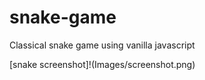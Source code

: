 # snake-game
Classical snake game using vanilla javascript

[snake screenshot]!(Images/screenshot.png)

